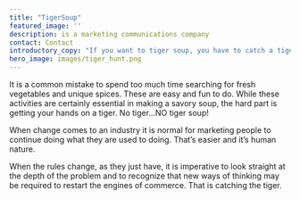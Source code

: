 ```yaml
---
title: "TigerSoup"
featured_image: ''
description: is a marketing communications company
contact: Contact
introductory_copy: "If you want to tiger soup, you have to catch a tiger."
hero_image: images/tiger_hunt.png
---
```

It is a common mistake to spend too much time searching for fresh vegetables and unique spices. These are easy and fun to do. While these activities are certainly essential in making a savory soup, the hard part is getting your hands on a tiger. No tiger...NO tiger soup!

When change comes to an industry it is normal for marketing people to continue doing what they are used to doing. That’s easier and it’s human nature.

When the rules change, as they just have, it is imperative to look straight at the depth of the problem and to recognize that new ways of thinking may be required to restart the engines of commerce. That is catching the tiger.